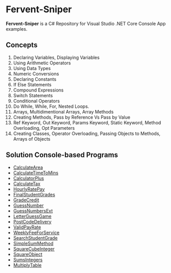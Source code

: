 # Fervent-Sniper

**Fervent-Sniper** is a C# Repository for Visual Studio .NET Core Console App examples.

## Concepts

1. Declaring Variables, Displaying Variables
2. Using Arithmetic Operators
3. Using Data Types
4. Numeric Conversions
5. Declaring Constants
6. If Else Statements
7. Compound Expressions
8. Switch Statements
9. Conditional Operators
10. Do While, While, For, Nested Loops.
11. Arrays, Multidimentional Arrays, Array Methods
12. Creating Methods, Pass by Reference Vs Pass by Value
13. Ref Keyword, Out Keyword, Params Keyword, Static Keyword, Method Overloading, Opt Parameters
14. Creating Classes, Operator Overloading, Passing Objects to Methods, Arrays of Objects

## Solution Console-based Programs

* [CalculateArea](/CalculateArea.cs)
* [CalculateTimeToMins](/CalculateTimeToMins.cs)
* [CalculatorPlus](/CalculatorPlus.cs)
* [CalculateTax](/CalculateTax/Program.cs)
* [HourlyRatePay](/HourlyRatePay.cs)
* [FinalStudentGrades](/FinalStudentGrades.cs)
* [GradeCredit](/GradeCredit.cs)
* [GuessNumber](/GuessNumber.cs)
* [GuessNumbersExt](/GuessNumbersExt.cs)
* [LetterGuessGame](/LetterGuessGame.cs) 
* [PostCodeDelivery](/PostCodeDelivery.cs)
* [ValidPayRate](/ValidPayRate.cs)
* [WeeklyFeeForService](/WeeklyFeeForService.cs)
* [SearchStudentGrade](/SearchStudentGrade.cs)
* [SimpleSumMethod](/SimpleSumMethod.cs)
* [SquareCubeInteger](/SquareCubeInteger.cs)
* [SquareObject](/SquareObject/Program.cs)
* [SumsIntegers](/SumsIntegers.cs)
* [MultiplyTable](/MultiplyTable.cs)

